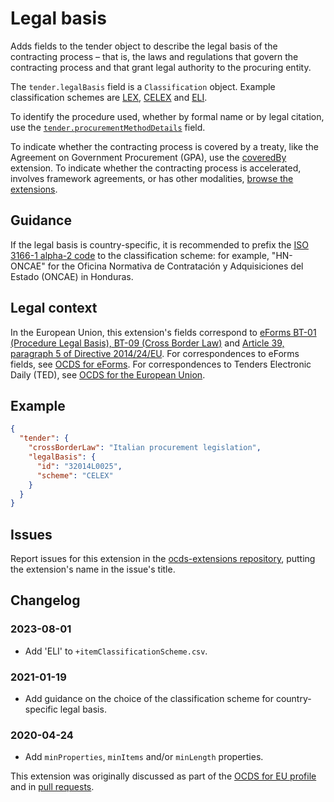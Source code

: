 # Legal basis

Adds fields to the tender object to describe the legal basis of the contracting process – that is, the laws and regulations that govern the contracting process and that grant legal authority to the procuring entity.

The `tender.legalBasis` field is a `Classification` object. Example classification schemes are [LEX](https://en.wikipedia.org/wiki/Lex_(URN)), [CELEX](https://eur-lex.europa.eu/content/help/faq/intro.html#help8) and [ELI](https://en.wikipedia.org/wiki/European_Legislation_Identifier).

To identify the procedure used, whether by formal name or by legal citation, use the [`tender.procurementMethodDetails`](https://standard.open-contracting.org/latest/en/schema/reference/#release-schema.json,/definitions/Tender,procurementMethodDetails) field.

To indicate whether the contracting process is covered by a treaty, like the Agreement on Government Procurement (GPA), use the [coveredBy](https://extensions.open-contracting.org/en/extensions/coveredBy/) extension. To indicate whether the contracting process is accelerated, involves framework agreements, or has other modalities, [browse the extensions](https://extensions.open-contracting.org/).

## Guidance

If the legal basis is country-specific, it is recommended to prefix the [ISO 3166-1 alpha-2 code](https://en.wikipedia.org/wiki/ISO_3166-1_alpha-2) to the classification scheme: for example, "HN-ONCAE" for the Oficina Normativa de Contratación y Adquisiciones del Estado (ONCAE) in Honduras.

## Legal context

In the European Union, this extension's fields correspond to [eForms BT-01 (Procedure Legal Basis), BT-09 (Cross Border Law)](https://docs.ted.europa.eu/eforms/latest/reference/business-terms/) and [Article 39, paragraph 5 of Directive 2014/24/EU](https://eur-lex.europa.eu/legal-content/EN/TXT/?qid=1585836130257&uri=CELEX:32014L0024#d1e4669-65-1). For correspondences to eForms fields, see [OCDS for eForms](https://standard.open-contracting.org/profiles/eforms/latest/en/). For correspondences to Tenders Electronic Daily (TED), see [OCDS for the European Union](http://standard.open-contracting.org/profiles/eu/latest/en/).

## Example

```json
{
  "tender": {
    "crossBorderLaw": "Italian procurement legislation",
    "legalBasis": {
      "id": "32014L0025",
      "scheme": "CELEX"
    }
  }
}
```

## Issues

Report issues for this extension in the [ocds-extensions repository](https://github.com/open-contracting/ocds-extensions/issues), putting the extension's name in the issue's title.

## Changelog

### 2023-08-01

* Add 'ELI' to `+itemClassificationScheme.csv`.

### 2021-01-19

* Add guidance on the choice of the classification scheme for country-specific legal basis.

### 2020-04-24

* Add `minProperties`, `minItems` and/or `minLength` properties.

This extension was originally discussed as part of the [OCDS for EU profile](https://github.com/open-contracting-extensions/european-union/issues) and in [pull requests](https://github.com/open-contracting-extensions/ocds_contractTerms_extension/pulls?q=is%3Apr+is%3Aclosed).
